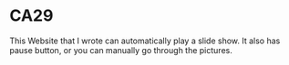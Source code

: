 # CA29
This Website that I wrote can automatically play a slide show. It also has pause button, or you can manually go through the pictures. 
